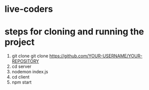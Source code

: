 # live-coders
# steps for cloning and running the project
1. git clone git clone https://github.com/YOUR-USERNAME/YOUR-REPOSITORY
2. cd server
3. nodemon index.js
4. cd client 
5. npm start



